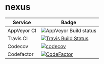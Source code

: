 # nexus

| Service | Badge |
| ------- | ----- |
| AppVeyor CI | ![AppVeyor Build status](https://ci.appveyor.com/api/projects/status/github/johron/nexus?svg=true)
| Travis CI   | [![Travis Build Status](https://travis-ci.com/johron/nexus.svg?branch=develop)](https://travis-ci.com/johron/nexus) |
| Codecov | [![codecov](https://codecov.io/gh/johron/nexus/branch/master/graph/badge.svg)](https://codecov.io/gh/johron/nexus) |
| Codefactor| [![CodeFactor](https://www.codefactor.io/repository/github/johron/nexus/badge)](https://www.codefactor.io/repository/github/johron/nexus) |

